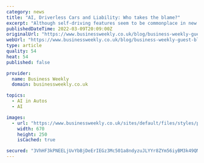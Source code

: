 ```yaml
---
category: news
title: "AI, Driverless Cars and Liability: Who takes the blame?"
excerpt: "Although self-driving features seem to be commonplace in new cars (e.g. park-assist, lane assist, accident prediction), it seems that businesses are keen to use artificial intelligence to push the boundaries of what is possible to create not just technology which assists consumers with driving but actually takes over the responsibility of driving,"
publishedDateTime: 2022-03-09T20:09:00Z
originalUrl: "https://www.businessweekly.co.uk/blog/business-weekly-guest-blog/ai-driverless-cars-and-liability-who-takes-blame"
webUrl: "https://www.businessweekly.co.uk/blog/business-weekly-guest-blog/ai-driverless-cars-and-liability-who-takes-blame"
type: article
quality: 54
heat: 54
published: false

provider:
  name: Business Weekly
  domain: businessweekly.co.uk

topics:
  - AI in Autos
  - AI

images:
  - url: "https://www.businessweekly.co.uk/sites/default/files/styles/promo_blocks/public/awards-taster.jpg?itok=3neMw2RL"
    width: 670
    height: 250
    isCached: true

secured: "3VhHF3kPNEELjUvYbBjDeErIEGz3Mc501a8ndyzuJLYYr8ZYm56iyBM3k49QMa3RmVRJCxMl/IBf3+ceINztB2IyZQPdwuBEE4ID7NLqqq9nDhQ4Kvr6kkhsmL1FjbXHZSVIx0xNRdaSmhh3ITfzE9axkkz5Y0a+QpsR2wMI3GyJQtuJOv+ragJTthTLzn/j+54BK/wOYizoNxsSzwOSZkViqq8vWEDZ7eUZSNCmid6pzRtTj0IDIClMk0/V/VSIkJ/ifJ2S0MwcYYetScE5xDZAlLGe4YXn8IndZFn6Q0UqWO9jjG604tLBN5b6aMyWzOUd+oi6sqQMSnn7caDE0dt65OknrO6jdVaytHrHAcs=;TNJFK477M9Kpi7IKdgf9Wg=="
---
```


